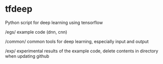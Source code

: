 # tfdeep
Python script for deep learning using tensorflow

/egs/
 example code (dnn, cnn)

/common/
 common tools for deep learning, especially input and output

/exp/
 experimental results of the example code, delete contents in directory when updating github


